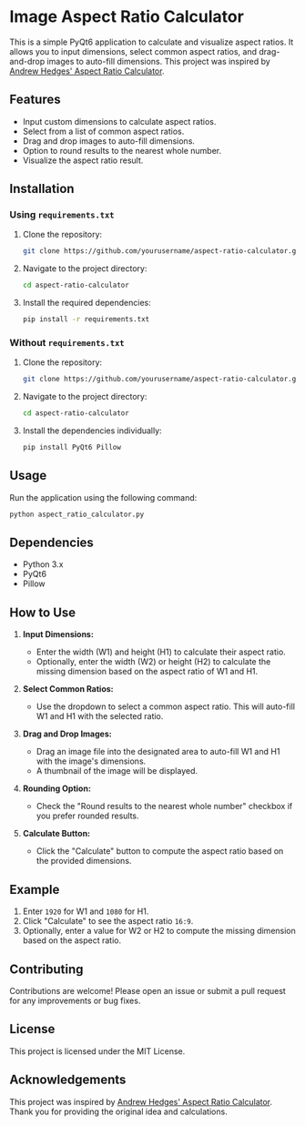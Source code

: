 # Image Aspect Ratio Calculator

This is a simple PyQt6 application to calculate and visualize aspect ratios. It allows you to input dimensions, select common aspect ratios, and drag-and-drop images to auto-fill dimensions. This project was inspired by [Andrew Hedges' Aspect Ratio Calculator](https://andrew.hedges.name/experiments/aspect_ratio/).

## Features

- Input custom dimensions to calculate aspect ratios.
- Select from a list of common aspect ratios.
- Drag and drop images to auto-fill dimensions.
- Option to round results to the nearest whole number.
- Visualize the aspect ratio result.

## Installation

### Using `requirements.txt`

1. Clone the repository:
    ```bash
    git clone https://github.com/yourusername/aspect-ratio-calculator.git
    ```
2. Navigate to the project directory:
    ```bash
    cd aspect-ratio-calculator
    ```
3. Install the required dependencies:
    ```bash
    pip install -r requirements.txt
    ```

### Without `requirements.txt`

1. Clone the repository:
    ```bash
    git clone https://github.com/yourusername/aspect-ratio-calculator.git
    ```
2. Navigate to the project directory:
    ```bash
    cd aspect-ratio-calculator
    ```
3. Install the dependencies individually:
    ```bash
    pip install PyQt6 Pillow
    ```

## Usage

Run the application using the following command:
```bash
python aspect_ratio_calculator.py
```

## Dependencies

- Python 3.x
- PyQt6
- Pillow

## How to Use

1. **Input Dimensions:**
   - Enter the width (W1) and height (H1) to calculate their aspect ratio.
   - Optionally, enter the width (W2) or height (H2) to calculate the missing dimension based on the aspect ratio of W1 and H1.
   
2. **Select Common Ratios:**
   - Use the dropdown to select a common aspect ratio. This will auto-fill W1 and H1 with the selected ratio.

3. **Drag and Drop Images:**
   - Drag an image file into the designated area to auto-fill W1 and H1 with the image's dimensions.
   - A thumbnail of the image will be displayed.

4. **Rounding Option:**
   - Check the "Round results to the nearest whole number" checkbox if you prefer rounded results.

5. **Calculate Button:**
   - Click the "Calculate" button to compute the aspect ratio based on the provided dimensions.

## Example

1. Enter `1920` for W1 and `1080` for H1.
2. Click "Calculate" to see the aspect ratio `16:9`.
3. Optionally, enter a value for W2 or H2 to compute the missing dimension based on the aspect ratio.

## Contributing

Contributions are welcome! Please open an issue or submit a pull request for any improvements or bug fixes.

## License

This project is licensed under the MIT License.

## Acknowledgements

This project was inspired by [Andrew Hedges' Aspect Ratio Calculator](https://andrew.hedges.name/experiments/aspect_ratio/). Thank you for providing the original idea and calculations.
